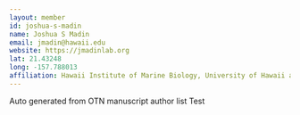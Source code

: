 ```yaml
---
layout: member
id: joshua-s-madin
name: Joshua S Madin
email: jmadin@hawaii.edu
website: https://jmadinlab.org
lat: 21.43248
long: -157.788013
affiliation: Hawaii Institute of Marine Biology, University of Hawaii at Manoa, Hawaii, USA
---
```


Auto generated from OTN manuscript author list
Test
